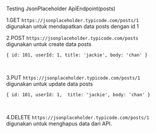 Testing JsonPlaceholder ApiEndpoint(posts) 

1.GET `https://jsonplaceholder.typicode.com/posts/1` <br>
digunakan untuk mendapatkan data posts dengan id 1 <br>

2.POST `https://jsonplaceholder.typicode.com/posts` <br>
digunakan untuk create data posts <br>

`
{
    id: 101,
    userId: 1,
    title: 'jackie',
    body: 'chan'
}
`

<br>

3.PUT `https://jsonplaceholder.typicode.com/posts/1` <br>
digunakan untuk update data posts <br>

`
{
    id: 101,
    userId: 1, 
    title: 'jackie',
    body: 'chan'
}
`

<br>

4.DELETE `https://jsonplaceholder.typicode.com/posts/1` <br>
digunakan untuk menghapus data dari API. <br>
